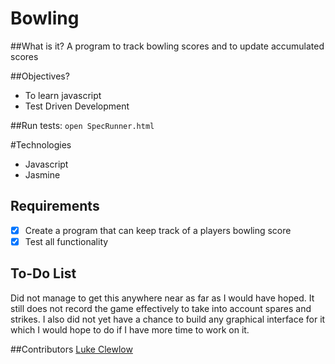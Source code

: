 
# Bowling

##What is it? 
A program to track bowling scores and to update accumulated scores
 
##Objectives?
* To learn javascript
* Test Driven Development

##Run tests:
`open SpecRunner.html`  

#Technologies
* Javascript
* Jasmine

Requirements
---------------
- [x] Create a program that can keep track of a players bowling score
- [x] Test all functionality

To-Do List
----------
Did not manage to get this anywhere near as far as I would have hoped. It still does not record the game effectively
to take into account spares and strikes. I also did not yet have a chance to build any graphical interface for it which
I would hope to do if I have more time to work on it.

##Contributors
[Luke Clewlow](https://github.com/lukeclewlow) 

